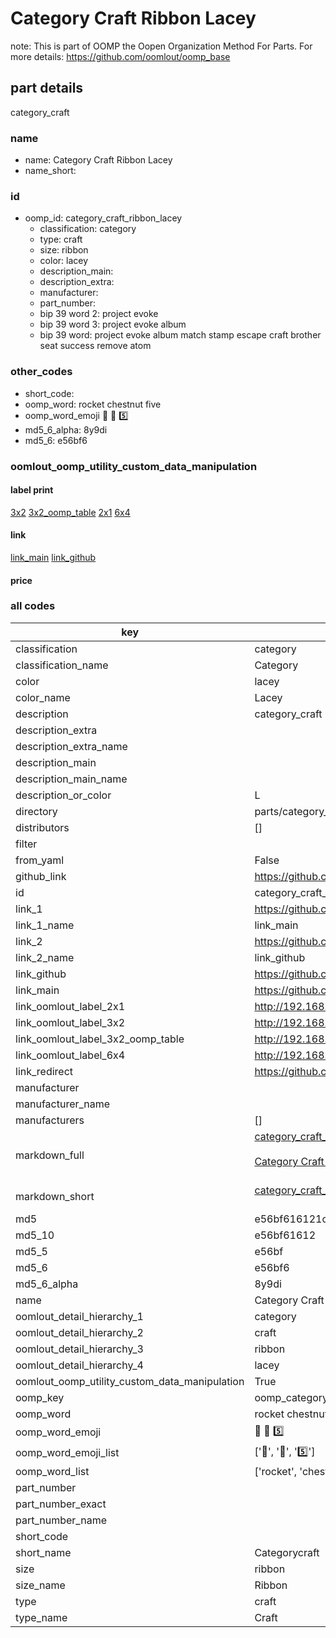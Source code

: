 # Category Craft Ribbon Lacey  

note: This is part of OOMP the Oopen Organization Method For Parts. For more details: https://github.com/oomlout/oomp_base

##  part details
  



category_craft



### name
* name: Category Craft Ribbon Lacey
* name_short: 
### id
* oomp_id: category_craft_ribbon_lacey
  * classification: category
  * type: craft
  * size: ribbon
  * color: lacey
  * description_main: 
  * description_extra: 
  * manufacturer: 
  * part_number: 
  * bip 39 word 2: project evoke
  * bip 39 word 3: project evoke album
  * bip 39 word: project evoke album match stamp escape craft brother seat success remove atom

### other_codes
* short_code: 
* oomp_word: rocket chestnut five
* oomp_word_emoji :rocket: :chestnut: :five:
* md5_6_alpha: 8y9di
* md5_6: e56bf6






### oomlout_oomp_utility_custom_data_manipulation
#### label print
[3x2](http://192.168.1.245:1112/?label=oomp%208y9di)
[3x2_oomp_table](http://192.168.1.108:1112/?label=oomp%208y9di)
[2x1](http://192.168.1.242:1112/?label=oomp%208y9di)
[6x4](http://192.168.1.55:1112/?label=oomp%208y9di)    

#### link

[link_main](https://github.com/oomlout/oomlout_oomp_version_1_messy/tree/main/parts/category_craft_ribbon_lacey) [link_github](https://github.com/oomlout/oomlout_oomp_version_1_messy/tree/main/parts/category_craft_ribbon_lacey)                             

#### price







### all codes 
| key | value |  
| --- | --- |  
| classification | category |  
| classification_name | Category |  
| color | lacey |  
| color_name | Lacey |  
| description | category_craft |  
| description_extra |  |  
| description_extra_name |  |  
| description_main |  |  
| description_main_name |  |  
| description_or_color | L  |  
| directory | parts/category_craft_ribbon_lacey |  
| distributors | [] |  
| filter |  |  
| from_yaml | False |  
| github_link | https://github.com/oomlout/oomlout_oomp_part_src/tree/main/parts/category_craft_ribbon_lacey |  
| id | category_craft_ribbon_lacey |  
| link_1 | https://github.com/oomlout/oomlout_oomp_version_1_messy/tree/main/parts/category_craft_ribbon_lacey |  
| link_1_name | link_main |  
| link_2 | https://github.com/oomlout/oomlout_oomp_version_1_messy/tree/main/parts/category_craft_ribbon_lacey |  
| link_2_name | link_github |  
| link_github | https://github.com/oomlout/oomlout_oomp_version_1_messy/tree/main/parts/category_craft_ribbon_lacey |  
| link_main | https://github.com/oomlout/oomlout_oomp_version_1_messy/tree/main/parts/category_craft_ribbon_lacey |  
| link_oomlout_label_2x1 | http://192.168.1.242:1112/?label=oomp%208y9di |  
| link_oomlout_label_3x2 | http://192.168.1.245:1112/?label=oomp%208y9di |  
| link_oomlout_label_3x2_oomp_table | http://192.168.1.108:1112/?label=oomp%208y9di |  
| link_oomlout_label_6x4 | http://192.168.1.55:1112/?label=oomp%208y9di |  
| link_redirect | https://github.com/oomlout/oomlout_oomp_version_1_messy/tree/main/parts/category_craft_ribbon_lacey |  
| manufacturer |  |  
| manufacturer_name |  |  
| manufacturers | [] |  
| markdown_full | [category_craft_ribbon_lacey](none)<br>[](none)<br>[Category Craft Ribbon Lacey](none)<br><br> |  
| markdown_short | [category_craft_ribbon_lacey](none)<br><br> |  
| md5 | e56bf616121ce641346a388c0bd38560 |  
| md5_10 | e56bf61612 |  
| md5_5 | e56bf |  
| md5_6 | e56bf6 |  
| md5_6_alpha | 8y9di |  
| name | Category Craft Ribbon Lacey |  
| oomlout_detail_hierarchy_1 | category |  
| oomlout_detail_hierarchy_2 | craft |  
| oomlout_detail_hierarchy_3 | ribbon |  
| oomlout_detail_hierarchy_4 | lacey |  
| oomlout_oomp_utility_custom_data_manipulation | True |  
| oomp_key | oomp_category_craft_ribbon_lacey |  
| oomp_word | rocket chestnut five |  
| oomp_word_emoji | :rocket: :chestnut: :five: |  
| oomp_word_emoji_list | [':rocket:', ':chestnut:', ':five:'] |  
| oomp_word_list | ['rocket', 'chestnut', 'five'] |  
| part_number |  |  
| part_number_exact |  |  
| part_number_name |  |  
| short_code |  |  
| short_name | Categorycraft |  
| size | ribbon |  
| size_name | Ribbon |  
| type | craft |  
| type_name | Craft |  
